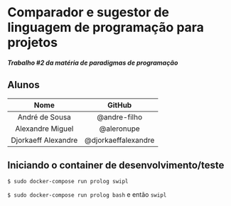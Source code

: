 # Comparador e sugestor de linguagem de programação para projetos
##### Trabalho #2 da matéria de paradigmas de programação

## Alunos

|**Nome**|**GitHub**|
|:------:|:--------:|
|André de Sousa|@andre-filho|
|Alexandre Miguel|@aleronupe|
|Djorkaeff Alexandre|@djorkaeffalexandre|

## Iniciando o container de desenvolvimento/teste

`$ sudo docker-compose run prolog swipl`

`$ sudo docker-compose run prolog bash` e então `swipl`
